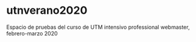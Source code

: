 # utnverano2020
Espacio de pruebas del curso de UTM intensivo professional webmaster, febrero-marzo 2020
